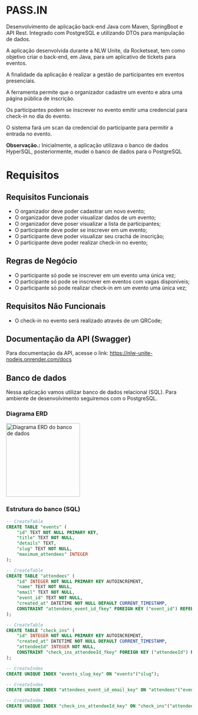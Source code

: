 # PASS.IN
Desenvolvimento de aplicação back-end Java com Maven, SpringBoot e API Rest. Integrado com PostgreSQL e utilizando DTOs para manipulação de dados.

A aplicação desenvolvida durante a NLW Unite, da Rocketseat, tem como objetivo criar o back-end, em Java, para um aplicativo de tickets para eventos.

A finalidade da aplicação é realizar a gestão de participantes em eventos presenciais.

A ferramenta permite que o organizador cadastre um evento e abra uma página pública de inscrição.

Os participantes podem se inscrever no evento emitir uma credencial para check-in no dia do evento.

O sistema fará um scan da credencial do participante para permitir a entrada no evento.

**Observação.:** Inicialmente, a aplicação utilizava o banco de dados HyperSQL, posteriormente, mudei o banco de dados para o PostgreSQL


# Requisitos

## Requisitos Funcionais
- O organizador deve poder cadastrar um novo evento;
- O organizador deve poder visualizar dados de um evento;
- O organizador deve poser visualizar a lista de participantes;
- O participante deve poder se inscrever em um evento;
- O participante deve poder visualizar seu crachá de inscrição;
- O participante deve poder realizar check-in no evento;

## Regras de Negócio
- O participante só pode se inscrever em um evento uma única vez;
- O participante só pode se inscrever em eventos com vagas disponíveis;
- O participante só pode realizar check-in em um evento uma única vez;

## Requisitos Não Funcionais
- O check-in no evento será realizado através de um QRCode;

## Documentação da API (Swagger)
Para documentação da API, acesse o link: https://nlw-unite-nodejs.onrender.com/docs

## Banco de dados
Nessa aplicação vamos utilizar banco de dados relacional (SQL). Para ambiente de desenvolvimento seguiremos com o PostgreSQL.

### Diagrama ERD

<img src="https://github.com/rocketseat-education/nlw-unite-nodejs/blob/main/.github/erd.svg" width="200" alt="Diagrama ERD do banco de dados" />

### Estrutura do banco (SQL)

```sql
-- CreateTable
CREATE TABLE "events" (
    "id" TEXT NOT NULL PRIMARY KEY,
    "title" TEXT NOT NULL,
    "details" TEXT,
    "slug" TEXT NOT NULL,
    "maximum_attendees" INTEGER
);

-- CreateTable
CREATE TABLE "attendees" (
    "id" INTEGER NOT NULL PRIMARY KEY AUTOINCREMENT,
    "name" TEXT NOT NULL,
    "email" TEXT NOT NULL,
    "event_id" TEXT NOT NULL,
    "created_at" DATETIME NOT NULL DEFAULT CURRENT_TIMESTAMP,
    CONSTRAINT "attendees_event_id_fkey" FOREIGN KEY ("event_id") REFERENCES "events" ("id") ON DELETE RESTRICT ON UPDATE CASCADE
);

-- CreateTable
CREATE TABLE "check_ins" (
    "id" INTEGER NOT NULL PRIMARY KEY AUTOINCREMENT,
    "created_at" DATETIME NOT NULL DEFAULT CURRENT_TIMESTAMP,
    "attendeeId" INTEGER NOT NULL,
    CONSTRAINT "check_ins_attendeeId_fkey" FOREIGN KEY ("attendeeId") REFERENCES "attendees" ("id") ON DELETE RESTRICT ON UPDATE CASCADE
);

-- CreateIndex
CREATE UNIQUE INDEX "events_slug_key" ON "events"("slug");

-- CreateIndex
CREATE UNIQUE INDEX "attendees_event_id_email_key" ON "attendees"("event_id", "email");

-- CreateIndex
CREATE UNIQUE INDEX "check_ins_attendeeId_key" ON "check_ins"("attendeeId");
```


